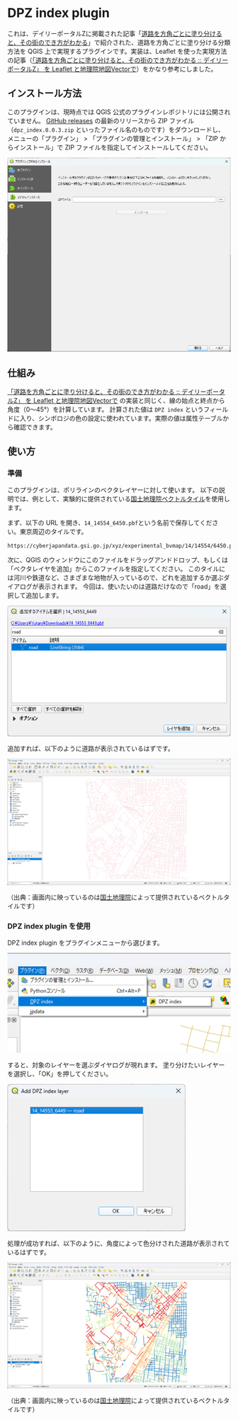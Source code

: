 DPZ index plugin
================

これは、デイリーポータルZに掲載された記事「[道路を方角ごとに塗り分けると、その街のでき方がわかる](https://dailyportalz.jp/kiji/douro-hougaku-machi-no-dekikata)」で紹介された、道路を方角ごとに塗り分ける分類方法を QGIS 上で実現するプラグインです。実装は、Leaflet を使った実現方法の記事（[「道路を方角ごとに塗り分けると、その街のでき方がわかる :: デイリーポータルZ」 を Leaflet と地理院地図Vectorで](https://qiita.com/frogcat/items/3d795c5cbe026c372bf4)）をかなり参考にしました。

## インストール方法

このプラグインは、現時点では QGIS 公式のプラグインレポジトリには公開されていません。
[GitHub releases](https://github.com/yutannihilation/dpz-index-qgis-plugin/releases/) の最新のリリースから ZIP ファイル（`dpz_index.0.0.3.zip` といったファイル名のものです）をダウンロードし、
メニューの「プラグイン」 > 「プラグインの管理とインストール」 > 「ZIP からインストール」で ZIP ファイルを指定してインストールしてください。

<img src="./screenshots/install.png" width="600" />

## 仕組み

[「道路を方角ごとに塗り分けると、その街のでき方がわかる :: デイリーポータルZ」 を Leaflet と地理院地図Vectorで](https://qiita.com/frogcat/items/3d795c5cbe026c372bf4) の実装と同じく、線の始点と終点から角度（0～45°）を計算しています。
計算された値は `DPZ index` というフィールドに入り、シンボロジの色の設定に使われています。実際の値は属性テーブルから確認できます。

## 使い方

### 準備

このプラグインは、ポリラインのベクタレイヤーに対して使います。
以下の説明では、例として、実験的に提供されている[国土地理院ベクトルタイル](https://maps.gsi.go.jp/development/vt.html)を使用します。

まず、以下の URL を開き、`14_14554_6450.pbf`という名前で保存してください。東京周辺のタイルです。

```
https://cyberjapandata.gsi.go.jp/xyz/experimental_bvmap/14/14554/6450.pbf
```

次に、QGIS のウィンドウにこのファイルをドラッグアンドドロップ、もしくは「ベクタレイヤを追加」からこのファイルを指定してください。
このタイルには河川や鉄道など、さまざまな地物が入っているので、どれを追加するか選ぶダイアログが表示されます。
今回は、使いたいのは道路だけなので「road」を選択して追加します。

![](./screenshots/add-layer.png)

追加すれば、以下のように道路が表示されているはずです。

<img src="./screenshots/usage-before.png" width="600" />

（出典：画面内に映っているのは[国土地理院][gsi]によって提供されているベクトルタイルです）

[gsi]: https://maps.gsi.go.jp/development/ichiran.html

### DPZ index plugin を使用

DPZ index plugin をプラグインメニューから選びます。

![](./screenshots/plugin.png)

すると、対象のレイヤーを選ぶダイヤログが現れます。
塗り分けたいレイヤーを選択し、「OK」を押してください。

![](./screenshots/choose-layer.png)

処理が成功すれば、以下のように、角度によって色分けされた道路が表示されているはずです。

<img src="./screenshots/usage-after.png" width="600" />

（出典：画面内に映っているのは[国土地理院][gsi]によって提供されているベクトルタイルです）
